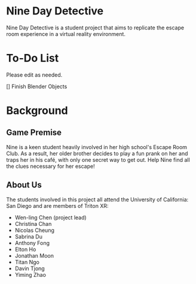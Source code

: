 # Nine Day Detective
Nine Day Detective is a student project that aims to replicate the escape room experience in a virtual reality environment.

# To-Do List 
Please edit as needed.

[] Finish Blender Objects

# Background 

## Game Premise
Nine is a keen student heavily involved in her high school's Escape Room Club. As a result, her older brother decides to play a 
fun prank on her and traps her in his café, with only one secret way to get out. Help Nine find all the clues necessary for her escape!

## About Us
The students involved in this project all attend the University of California: San Diego and are members of Triton XR:
- Wen-ling Chen (project lead)
- Christina Chan   
- Nicolas Cheung  
- Sabrina Du  
- Anthony Fong  
- Elton Ho  
- Jonathan Moon  
- Titan Ngo  
- Davin Tjong 
- Yiming Zhao  
                               
                               
                                                                                                                                           



